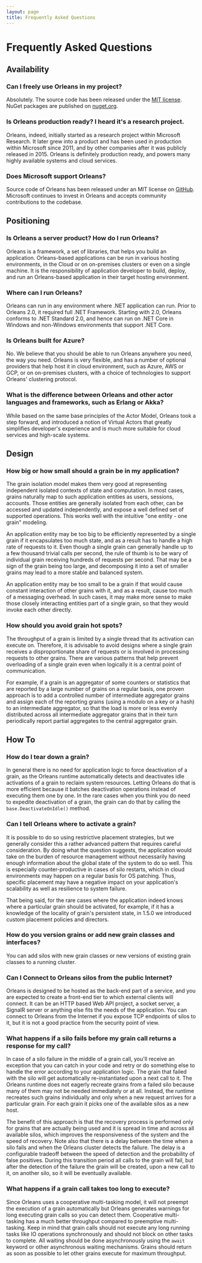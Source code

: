 ```yaml
---
layout: page
title: Frequently Asked Questions
---
```

[//]: # (TODO: after files are rearranged and checked for accuracy, put links back)

# Frequently Asked Questions

## Availability

### Can I freely use Orleans in my project?

Absolutely. The source code has been released under the [MIT license](https://github.com/dotnet/orleans/blob/master/LICENSE). NuGet packages are published on [nuget.org](https://www.nuget.org/profiles/Orleans).

### Is Orleans production ready? I heard it's a research project.

Orleans, indeed, initially started as a research project within Microsoft Research.
It later grew into a product and has been used in production within Microsoft since 2011, and by other companies after it was publicly released in 2015.
Orleans is definitely production ready, and powers many highly available systems and cloud services.

### Does Microsoft support Orleans?

Source code of Orleans has been released under an MIT license on [GitHub](https://github.com/dotnet/orleans).
Microsoft continues to invest in Orleans and accepts community contributions to the codebase.

## Positioning

### Is Orleans a server product? How do I run Orleans?

Orleans is a framework, a set of libraries, that helps you build an application.
Orleans-based applications can be run in various hosting environments, in the Cloud or on on-premises clusters or even on a single machine.
It is the responsibility of application developer to build, deploy, and run an Orleans-based application in their target hosting environment.

### Where can I run Orleans?

Orleans can run in any environment where .NET application can run.
Prior to Orleans 2.0, it required full .NET Framework. Starting with 2.0, Orleans conforms to .NET Standard 2.0, and hence can run on .NET Core in Windows and non-Windows environments that support .NET Core.

### Is Orleans built for Azure?

No.
We believe that you should be able to run Orleans anywhere you need, the way you need.
Orleans is very flexible, and has a number of optional providers that help host it in cloud environment, such as Azure, AWS or GCP, or on on-premises clusters, with a choice of technologies to support Orleans' clustering protocol.

### What is the difference between Orleans and other actor languages and frameworks, such as Erlang or Akka?

While based on the same base principles of the Actor Model, Orleans took a step forward, and introduced a notion of Virtual Actors that greatly simplifies developer's experience and is much more suitable for cloud services and high-scale systems.

## Design

### How big or how small should a grain be in my application?

The grain isolation model makes them very good at representing independent isolated contexts of state and computation.
In most cases, grains naturally map to such application entities as users, sessions, accounts.
Those entities are generally isolated from each other, can be accessed and updated independently, and expose a well defined set of supported operations.
This works well with the intuitive "one entity - one grain" modeling.

An application entity may be too big to be efficiently represented by a single grain if it encapsulates too much state, and as a result has to handle a high rate of requests to it.
Even though a single grain can generally handle up to a few thousand trivial calls per second, the rule of thumb is to be wary of individual grain receiving hundreds of requests per second.
That may be a sign of the grain being too large, and decomposing it into a set of smaller grains may lead to a more stable and balanced system.

An application entity may be too small to be a grain if that would cause constant interaction of other grains with it, and as a result, cause too much of a messaging overhead.
In such cases, it may make more sense to make those closely interacting entities part of a single grain, so that they would invoke each other directly.

### How should you avoid grain hot spots?

The throughput of a grain is limited by a single thread that its activation can execute on.
Therefore, it is advisable to avoid designs where a single grain receives a disproportionate share of requests or is involved in processing requests to other grains.
There are various patterns that help prevent overloading of a single grain even when logically it is a central point of communication.

For example, if a grain is an aggregator of some counters or statistics that are reported by a large number of grains on a regular basis, one proven approach is to add a controlled number of intermediate aggregator grains and assign each of the reporting grains (using a modulo on a key or a hash) to an intermediate aggregator, so that the load is more or less evenly distributed across all intermediate aggregator grains that in their turn periodically report partial aggregates to the central aggregator grain.

## How To

### How do I tear down a grain?

In general there is no need for application logic to force deactivation of a grain, as the Orleans runtime automatically detects and deactivates idle activations of a grain to reclaim system resources.
Letting Orleans do that is more efficient because it batches deactivation operations instead of executing them one by one.
In the rare cases when you think you do need to expedite deactivation of a grain, the grain can do that by calling the `base.DeactivateOnIdle()` method.

### Can I tell Orleans where to activate a grain?

It is possible to do so using restrictive placement strategies, but we generally consider this a rather advanced pattern that requires careful consideration.
By doing what the question suggests, the application would take on the burden of resource management without necessarily having enough information about the global state of the system to do so well.
This is especially counter-productive in cases of silo restarts, which in cloud environments may happen on a regular basis for OS patching.
Thus, specific placement may have a negative impact on your application's scalability as well as resilience to system failure.

That being said, for the rare cases where the application indeed knows where a particular grain should be activated, for example, if it has a knowledge of the locality of grain's persistent state, in 1.5.0 we introduced custom placement policies and directors.

### How do you version grains or add new grain classes and interfaces?

You can add silos with new grain classes or new versions of existing grain classes to a running cluster.

### Can I Connect to Orleans silos from the public Internet?

Orleans is designed to be hosted as the back-end part of a service, and you are expected to create a front-end tier to which external clients will connect.
It can be an HTTP based Web API project, a socket server, a SignalR server or anything else fits the needs of the application.
You can connect to Orleans from the Internet if you expose TCP endpoints of silos to it, but it is not a good practice from the security point of view.

### What happens if a silo fails before my grain call returns a response for my call?

In case of a silo failure in the middle of a grain call, you'll receive an exception that you can catch in your code and retry or do something else to handle the error according to your application logic.
The grain that failed with the silo will get automatically re-instantiated upon a next call to it.
The Orleans runtime does not eagerly recreate grains from a failed silo because many of them may not be needed immediately or at all.
Instead, the runtime recreates such grains individually and only when a new request arrives for a particular grain.
For each grain it picks one of the available silos as a new host.

The benefit of this approach is that the recovery process is performed only for grains that are actually being used and it is spread in time and across all available silos, which improves the responsiveness of the system and the speed of recovery.
Note also that there is a delay between the time when a silo fails and when the Orleans cluster detects the failure.
The delay is a configurable tradeoff between the speed of detection and the probability of false positives.
During this transition period all calls to the grain will fail, but after the detection of the failure the grain will be created, upon a new call to it, on another silo, so it will be eventually available.

### What happens if a grain call takes too long to execute?

Since Orleans uses a cooperative multi-tasking model, it will not preempt the execution of a grain automatically but Orleans generates warnings for long executing grain calls so you can detect them.
Cooperative multi-tasking has a much better throughput compared to preemptive multi-tasking.
Keep in mind that grain calls should not execute any long running tasks like IO operations synchronously and should not block on other tasks to complete.
All waiting should be done asynchronously using the `await` keyword or other asynchronous waiting mechanisms.
Grains should return as soon as possible to let other grains execute for maximum throughput.
